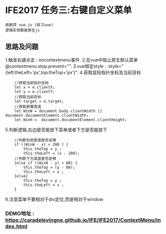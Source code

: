 # IFE2017 任务三:右键自定义菜单
    依赖项 vue.js (练习vue)
    逻辑实现都是原生js

## 思路及问题
1.触发右键点击 : oncontextmenu事件.
2.在vue中阻止原生默认菜单 @contextmenu.stop.prevent="".
3.vue绑定style :  :style="{left:theLeft+'px',top:theTop+'px'}".
4.获取鼠标指针坐标及当前目标
```
    //获取当前指针坐标
	let x = e.clientX;
	let y = e.clientY;
	//获取当前目标
	let target = e.target;
	//获取屏幕宽高
	let WinW = document.body.clientWidth || document.documentElement.clientWidth;
	let WinH =  document.documentElement.clientHeight;
```
5.判断逻辑,右边是否能放下菜单或者下方是否能放下
```
    //判断右侧宽度是否足够
	if ((WinW - x) < 200 ) {
		this.theTop = y ;
		this.theLeft = (x - 200);
	//判断下方高度是否足够
	}else if ((WinH - y) < 80) {
		this.theTop = (y - 80);
		this.theLeft = x ;
	}else{
		this.theTop = y ;
		this.theLeft = x ;	
	}
```
6.注意菜单不要相对于div定位,而是相对于window


### DEMO地址 : https://caradelevingne.github.io/IFE/IFE2017/ContextMenu/index.html
